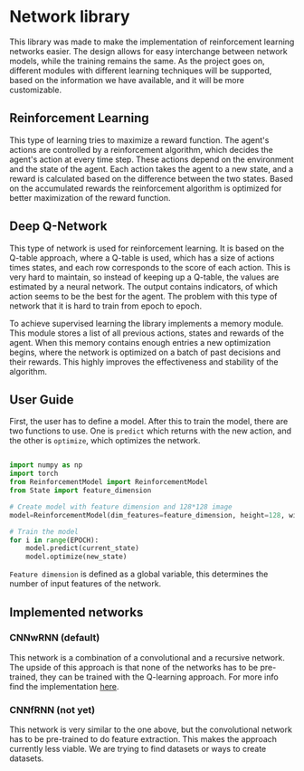 # Network library

This library was made to make the implementation of reinforcement learning networks easier.
The design allows for easy interchange between network models, while the training remains the same.
As the project goes on, different modules with different learning techniques will be supported, based on the information we have available, and it will be more customizable.

## Reinforcement Learning

This type of learning tries to maximize a reward function. The agent's actions are controlled by a reinforcement algorithm, which decides the agent's action at every time step. These actions depend on the environment and the state of the agent. Each action takes the agent to a new state, and a reward is calculated based on the difference between the two states. Based on the accumulated rewards the reinforcement algorithm is optimized for better maximization of the reward function.

## Deep Q-Network

This type of network is used for reinforcement learning. It is based on the Q-table approach, where a Q-table is used, which has a size of actions times states, and each row corresponds to the score of each action. This is very hard to maintain, so instead of keeping up a Q-table, the values are estimated by a neural network. The output contains indicators, of which action seems to be the best for the agent. The problem with this type of network that it is hard to train from epoch to epoch.

To achieve supervised learning the library implements a memory module. This module stores a list of all previous actions, states and rewards of the agent. When this memory contains enough entries a new optimization begins, where the network is optimized on a batch of past decisions and their rewards. This highly improves the effectiveness and stability of the algorithm.

## User Guide

First, the user has to define a model. After this to train the model, there are two functions to use. One is `predict` which returns with the new action, and the other is `optimize`, which optimizes the network.

```python

import numpy as np
import torch
from ReinforcementModel import ReinforcementModel
from State import feature_dimension

# Create model with feature dimension and 128*128 image
model=ReinforcementModel(dim_features=feature_dimension, height=128, width=128, n_actions=4)

# Train the model
for i in range(EPOCH):
    model.predict(current_state)
    model.optimize(new_state)
```

`Feature dimension` is defined as a global variable, this determines the number of input features of the network.

## Implemented networks

### CNNwRNN (default)

This network is a combination of a convolutional and a recursive network. The upside of this approach is that none of the networks has to be pre-trained, they can be trained with the Q-learning approach. For more info find the implementation [here](https://github.com/theorska/Microcontroller-ANN-group/blob/TD-networkbase/Network/Networks/CNNwRNN.py).

### CNNfRNN (not yet)

This network is very similar to the one above, but the convolutional network has to be pre-trained to do feature extraction. This makes the approach currently less viable. We are trying to find datasets or ways to create datasets.
